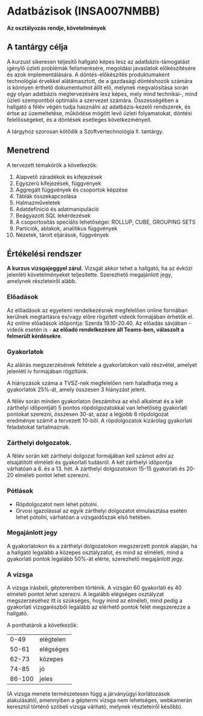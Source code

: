 # Adatbázisok (INSA007NMBB) 
**Az osztályozás rendje, követelmények**

## A tantárgy célja

A kurzust sikeresen teljesítő hallgató képes lesz az adatbázis-támogatást igénylő üzleti problémák felismerésére, megoldási javaslatok előkészítésére és azok implementálására. A döntés-előkészítés produktumaként technológiai érvekkel alátámasztott, de a gazdasági döntéshozók számára is könnyen érthető dokumentumot állít elő, melynek megvalósítása során egy olyan adatbázis megtervezésére lesz képes, mely mind technikai-, mind üzleti szempontból optimális a szervezet számára. Összességében a hallgató a félév végén tudja használni az adatbázis-kezelő rendszerek, és értse az üzemeltetése, működése mögött levő üzleti folyamatokat, döntési felelősségeket, és a döntések esetleges következményeit.

A tárgyhoz szorosan kötődik a Szoftvertechnológia II. tantárgy.

## Menetrend
A tervezett témakörök a következők:
1. Alapvető záradékok és kifejezések
2. Egyszerű kifejezések, függvények
3. Aggregált függvények és csoportok képzése
4. Táblák összekapcsolása
5. Halmazműveletek
6. Adatdefiníció és adatmanipuláció
7. Beágyazott SQL lekérdezések
8. A csoportosítás speciális lehetőségei: ROLLUP, CUBE, GROUPING SETS
9. Partíciók, ablakok, analitikus függvények
10. Nézetek, tárolt eljárások, függvények

## Értékelési rendszer
**A kurzus vizsgajeggyel zárul.** Vizsgát akkor tehet a hallgató, ha az évközi jelenléti követelményeket teljesítette.
Szerezhető megajánlott jegy, amelynek részleteiről alább.

### Előadások
Az előadások az egyetemi rendelkezésnek megfelelően online formában kerülnek megtartásra és/vagy előre rögzített videók formájában érhetők el. Az online előadások időpontja: Szerda 19.10-20.40.  Az előadás sávjában - videók esetén is -  **az előadó rendelkezésre áll Teams-ben, válaszolt a felmerült kérdésekre**. 

### Gyakorlatok
Az aláírás megszerzésének feltétele a gyakorlatokon való részvétel, amelyet jelenlétí ív formájában rögzítünk.

A hiányzások száma a TVSZ-nek megfelelően nem haladhatja meg a gyakorlatok 25%-át, amely összesen 3 hiányzást jelent.

A félév során minden gyakorlaton (leszámítva az első alkalmat és a két zárthelyi időpontját) 5 pontos röpdolgozatokkal van lehetőség gyakorlati pontokat szerezni, összesen 30-at, azaz a legjobb 6 röpdolgozat eredménye számít a tervezett 10-ből. A röpdolgozatok kizárólag gyakorlati feladatokat tartalmaznak.

### Zárthelyi dolgozatok.
A félév során két zárthelyi dolgozat formájában kell számot adni az elsajátított elméleti és gyakorlati tudásról.
A két zárthelyi időpontja várhatóan a 6. és a 13. hét.
A zárthelyi dolgozatokon 15-15 gyakorlati és 20-20 elméleti pontot lehet szerezni.

### Pótlások
- Röpdolgozatot nem lehet pótolni.
- Orvosi igazolással az egyik zárthelyi dolgozatot elmulasztása esetén lehet pótolni, várhatóan a vizsgaidőszak első hetében. 

### Megajánlott jegy
A gyakorlatokon és a zárthelyi dolgozatokon megszerzett pontok alapján, ha a hallgató legalább a közepes osztályzatot, és mind az elméleti, mind a gyakorlati pontok legalább 50%-át elérte, szerezhető megajánlott jegy.

### A vizsga
A vizsga írásbeli, gépteremben történik. A vizsgán 60 gyakorlati és 40 elméleti pontot lehet szerezni. A legalább elégséges osztályzat megszerzéséhez itt is szükséges, hogy mind az elméleti, mind pedig a gyakorlati vizsgarészből legalább az elérhető pontok felét megszerezze a hallgató.

A ponthatárok a következők:

|||
|-|-|
0-49|elégtelen
50-61|elégséges
62-73|közepes
74-85|jó
86-100|jeles



(A vizsga menete természetesen függ a járványügyi korlátozások alakulásától, amennyiben a géptermi vizsga nem lehetséges, webkamerán keresztül történő szóbeli vizsga várható, melynek részleteiről később).


